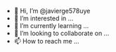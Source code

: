 - 👋 Hi, I’m @javierge578uye
- 👀 I’m interested in ...
- 🌱 I’m currently learning ...
- 💞️ I’m looking to collaborate on ...
- 📫 How to reach me ...

<!---
javierge578uye/javierge578uye is a ✨ special ✨ repository because its `README.md` (this file) appears on your GitHub profile.
You can click the Preview link to take a look at your changes.
--->
